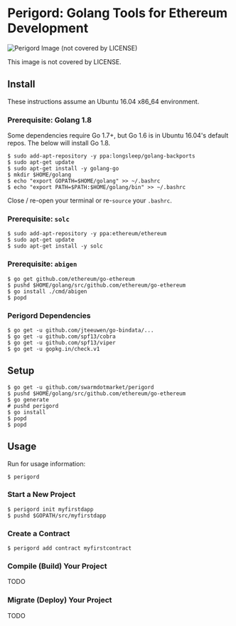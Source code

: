 # Perigord: Golang Tools for Ethereum Development

![Perigord Image (not covered by LICENSE)](https://swarm.market/img/perigord-logo-small.jpg)

This image is not covered by LICENSE. 

## Install

These instructions assume an Ubuntu 16.04 x86_64 environment.

### Prerequisite: Golang 1.8

Some dependencies require Go 1.7+, but Go 1.6 is in Ubuntu 16.04's default repos.
The below will install Go 1.8.


```
$ sudo add-apt-repository -y ppa:longsleep/golang-backports
$ sudo apt-get update
$ sudo apt-get install -y golang-go
$ mkdir $HOME/golang
$ echo "export GOPATH=$HOME/golang" >> ~/.bashrc
$ echo "export PATH=$PATH:$HOME/golang/bin" >> ~/.bashrc
```

Close / re-open your terminal or re-`source` your `.bashrc`.

### Prerequisite: `solc`

```
$ sudo add-apt-repository -y ppa:ethereum/ethereum
$ sudo apt-get update
$ sudo apt-get install -y solc
```

### Prerequisite: `abigen`

```
$ go get github.com/ethereum/go-ethereum
$ pushd $HOME/golang/src/github.com/ethereum/go-ethereum
$ go install ./cmd/abigen
$ popd
```

### Perigord Dependencies

```
$ go get -u github.com/jteeuwen/go-bindata/...
$ go get -u github.com/spf13/cobra
$ go get -u github.com/spf13/viper
$ go get -u gopkg.in/check.v1
```

## Setup

```
$ go get -u github.com/swarmdotmarket/perigord
$ pushd $HOME/golang/src/github.com/ethereum/go-ethereum
$ go generate
# pushd perigord
$ go install
$ popd
$ popd
```

## Usage

Run for usage information:

```
$ perigord
```

### Start a New Project

```
$ perigord init myfirstdapp
$ pushd $GOPATH/src/myfirstdapp
```

### Create a Contract

```
$ perigord add contract myfirstcontract
```



### Compile (Build) Your Project

TODO

### Migrate (Deploy) Your Project

TODO
